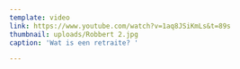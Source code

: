 ```yaml
---
template: video
link: https://www.youtube.com/watch?v=1aq8JSiKmLs&t=89s
thumbnail: uploads/Robbert 2.jpg
caption: 'Wat is een retraite? '

---
```

